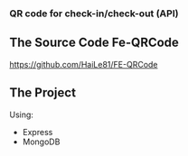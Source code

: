 ### QR code for check-in/check-out (API)
## The Source Code Fe-QRCode
https://github.com/HaiLe81/FE-QRCode
## The Project
Using:
  + Express
  + MongoDB
